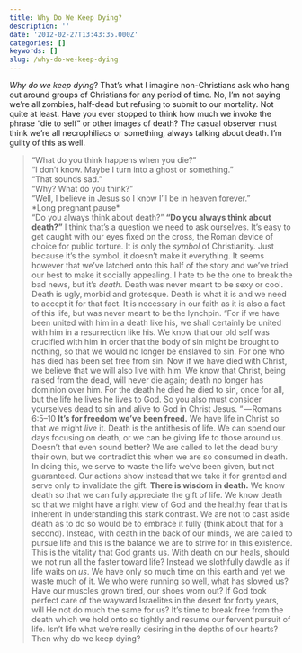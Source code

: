 ```yaml
---
title: Why Do We Keep Dying?
description: ''
date: '2012-02-27T13:43:35.000Z'
categories: []
keywords: []
slug: /why-do-we-keep-dying
---
```

_Why do we keep dying_? That’s what I imagine non-Christians ask who hang out around groups of Christians for any period of time. No, I’m not saying we’re all zombies, half-dead but refusing to submit to our mortality. Not quite at least. Have you ever stopped to think how much we invoke the phrase “die to self” or other images of death? The casual observer must think we’re all necrophiliacs or something, always talking about death. I’m guilty of this as well.
> “What do you think happens when you die?”  
> “I don’t know. Maybe I turn into a ghost or something.”  
> “That sounds sad.”  
> “Why? What do you think?”  
> “Well, I believe in Jesus so I know I’ll be in heaven forever.”  
> \*Long pregnant pause\*  
> “Do you always think about death?”
**“Do you always think about death?”** I think that’s a question we need to ask ourselves. It’s easy to get caught with our eyes fixed on the cross, the Roman device of choice for public torture. It is only the _symbol_ of Christianity. Just because it’s the symbol, it doesn’t make it everything. It seems however that we’ve latched onto this half of the story and we’ve tried our best to make it socially appealing. I hate to be the one to break the bad news, but it’s _death_. Death was never meant to be sexy or cool. Death is ugly, morbid and grotesque. Death is what it is and we need to accept it for that fact. It is necessary in our faith as it is also a fact of this life, but was never meant to be the lynchpin.
> “For if we have been united with him in a death like his, we shall certainly be united with him in a resurrection like his. We know that our old self was crucified with him in order that the body of sin might be brought to nothing, so that we would no longer be enslaved to sin. For one who has died has been set free from sin. Now if we have died with Christ, we believe that we will also live with him. We know that Christ, being raised from the dead, will never die again; death no longer has dominion over him. For the death he died he died to sin, once for all, but the life he lives he lives to God. So you also must consider yourselves dead to sin and alive to God in Christ Jesus. “ — Romans 6:5–10
**It’s for freedom we’ve been freed.** We have life in Christ so that we might _live_ it. Death is the antithesis of life. We can spend our days focusing on death, or we can be giving life to those around us. Doesn’t that even sound better? We are called to let the dead bury their own, but we contradict this when we are so consumed in death. In doing this, we serve to waste the life we’ve been given, but not guaranteed. Our actions show instead that we take it for granted and serve only to invalidate the gift.
**There is wisdom in death.** We know death so that we can fully appreciate the gift of life. We know death so that we might have a right view of God and the healthy fear that is inherent in understanding this stark contrast. We are not to cast aside death as to do so would be to embrace it fully (think about that for a second). Instead, with death in the back of our minds, we are called to pursue life and this is the balance we are to strive for in this existence. This is the vitality that God grants us.
With death on our heals, should we not run all the faster toward life? Instead we slothfully dawdle as if life waits on _us_. We have only so much time on this earth and yet we waste much of it. We who were running so well, what has slowed us? Have our muscles grown tired, our shoes worn out? If God took perfect care of the wayward Israelites in the desert for forty years, will He not do much the same for us? It’s time to break free from the death which we hold onto so tightly and resume our fervent pursuit of life. Isn’t life what we’re really desiring in the depths of our hearts? Then why do we keep dying?
